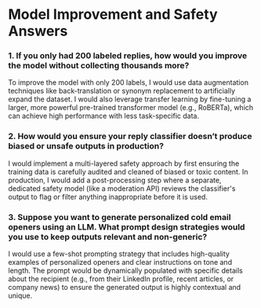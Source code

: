# Model Improvement and Safety Answers

### 1. If you only had 200 labeled replies, how would you improve the model without collecting thousands more?

To improve the model with only 200 labels, I would use data augmentation techniques like back-translation or synonym replacement to artificially expand the dataset. I would also leverage transfer learning by fine-tuning a larger, more powerful pre-trained transformer model (e.g., RoBERTa), which can achieve high performance with less task-specific data.

### 2. How would you ensure your reply classifier doesn’t produce biased or unsafe outputs in production?

I would implement a multi-layered safety approach by first ensuring the training data is carefully audited and cleaned of biased or toxic content. In production, I would add a post-processing step where a separate, dedicated safety model (like a moderation API) reviews the classifier's output to flag or filter anything inappropriate before it is used.

### 3. Suppose you want to generate personalized cold email openers using an LLM. What prompt design strategies would you use to keep outputs relevant and non-generic?

I would use a few-shot prompting strategy that includes high-quality examples of personalized openers and clear instructions on tone and length. The prompt would be dynamically populated with specific details about the recipient (e.g., from their LinkedIn profile, recent articles, or company news) to ensure the generated output is highly contextual and unique.
